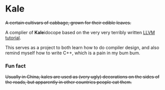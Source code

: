 # Kale
~~A certain cultivars of cabbage, grown for their edible leaves.~~

A complier of **Kale**idocope based on the very very terribly written [LLVM tutorial](http://llvm.org/docs/tutorial/index.html).

This serves as a project to both learn how to do compiler design, and also remind myself how to write C++, which is a pain in my bum bum.

### Fun fact 
~~Usually in China, kales are used as (very ugly) decorations on the sides of the roads, but apparently in other countries people eat them.~~
